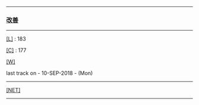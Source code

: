 
---

### [改善](https://en.wikipedia.org/wiki/Kaizen)

---

[[L]](https://github.com/ttltrk/ELSE/blob/master/LAN/ENG/LAN.MD) : 183

[[C]](https://github.com/ttltrk/PRG/blob/master/CODING.MD) : 177

[[W]](https://github.com/ttltrk/ELSE/blob/master/PWR/PWR.MD)

last track on - 10-SEP-2018 - (Mon)

---

[[NET]](http://ttltrk.net/)

---
